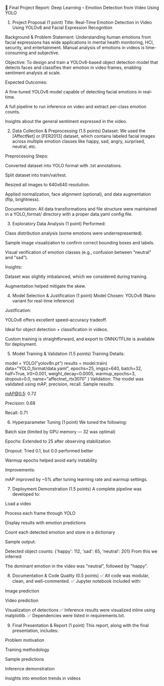 📄 Final Project Report: Deep Learning – Emotion Detection from Video Using YOLO
1. Project Proposal (1 point)
Title:
Real-Time Emotion Detection in Video Using YOLOv8 and Facial Expression Recognition

Background & Problem Statement:
Understanding human emotions from facial expressions has wide applications in mental health monitoring, HCI, security, and entertainment. Manual analysis of emotions in videos is time-consuming and subjective.

Objective:
To design and train a YOLOv8-based object detection model that detects faces and classifies their emotion in video frames, enabling sentiment analysis at scale.

Expected Outcomes:

A fine-tuned YOLOv8 model capable of detecting facial emotions in real-time.

A full pipeline to run inference on video and extract per-class emotion counts.

Insights about the general sentiment expressed in the video.

2. Data Collection & Preprocessing (1.5 points)
Dataset:
We used the [AffectNet] or [FER2013] dataset, which contains labeled facial images across multiple emotion classes like happy, sad, angry, surprised, neutral, etc.

Preprocessing Steps:

Converted dataset into YOLO format with .txt annotations.

Split dataset into train/val/test.

Resized all images to 640x640 resolution.

Applied normalization, face alignment (optional), and data augmentation (flip, brightness).

Documentation:
All data transformations and file structure were maintained in a YOLO_format/ directory with a proper data.yaml config file.

3. Exploratory Data Analysis (1 point)
Performed:

Class distribution analysis (some emotions were underrepresented).

Sample image visualization to confirm correct bounding boxes and labels.

Visual verification of emotion classes (e.g., confusion between "neutral" and "sad").

Insights:

Dataset was slightly imbalanced, which we considered during training.

Augmentation helped mitigate the skew.

4. Model Selection & Justification (1 point)
Model Chosen: YOLOv8 (Nano variant for real-time inference)

Justification:

YOLOv8 offers excellent speed–accuracy tradeoff.

Ideal for object detection + classification in videos.

Custom training is straightforward, and export to ONNX/TFLite is available for deployment.

5. Model Training & Validation (1.5 points)
Training Details:


model = YOLO("yolov8n.pt")
results = model.train(
    data="YOLO_format/data.yaml",
    epochs=25,
    imgsz=640,
    batch=32,
    half=True,
    lr0=0.001,
    weight_decay=0.0005,
    warmup_epochs=3,
    dropout=0.0,
    name="affectnet_rtx3070"
)
Validation:
The model was validated using mAP, precision, recall. Sample results:

mAP@0.5: 0.72

Precision: 0.68

Recall: 0.71

6. Hyperparameter Tuning (1 point)
We tuned the following:

Batch size (limited by GPU memory — 32 was optimal)

Epochs: Extended to 25 after observing stabilization

Dropout: Tried 0.1, but 0.0 performed better

Warmup epochs helped avoid early instability

Improvements:

mAP improved by ~5% after tuning learning rate and warmup settings.

7. Deployment Demonstration (1.5 points)
A complete pipeline was developed to:

Load a video

Process each frame through YOLO

Display results with emotion predictions

Count each detected emotion and store in a dictionary

Sample output:

Detected object counts: {'happy': 112, 'sad': 65, 'neutral': 201}
From this we inferred:

The dominant emotion in the video was "neutral", followed by "happy".

8. Documentation & Code Quality (0.5 points)
✅ All code was modular, clean, and well-commented.
✅ Jupyter notebook included with:

Image prediction

Video prediction

Visualization of detections
✅ Inference results were visualized inline using matplotlib.
✅ Dependencies were listed in requirements.txt.

9. Final Presentation & Report (1 point)
This report, along with the final presentation, includes:

Problem motivation

Training methodology

Sample predictions

Inference demonstration

Insights into emotion trends in videos

